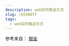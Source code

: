 ```yaml
---
description: web实时推送方式
slug: /b5580ff
tags: 
  - web实时推送方式
---
```



参考来自：
[掘金](https://juejin.cn/post/7122014462181113887)

